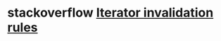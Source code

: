 # stackoverflow [Iterator invalidation rules](https://stackoverflow.com/questions/6438086/iterator-invalidation-rules)